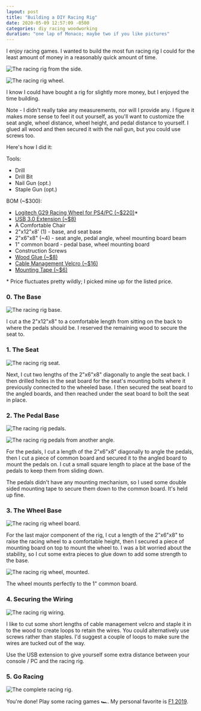 ```yaml
---
layout: post
title: "Building a DIY Racing Rig"
date: 2020-05-09 12:57:09 -0500
categories: diy racing woodworking
duration: "one lap of Monaco; maybe two if you like pictures"
---
```


I enjoy racing games. I wanted to build the most fun racing rig I could for the least amount of money in a reasonably quick amount of time.

![The racing rig from the side.](/assets/images/posts/racing-rig-side.jpeg)

![The racing rig wheel.](/assets/images/posts/racing-rig-wheel.jpeg)

I know I could have bought a rig for slightly more money, but I enjoyed the time building.

Note - I didn't really take any measurements, nor will I provide any. I figure it makes more sense to feel it out yourself, as you'll want to customize the seat angle, wheel distance, wheel height, and pedal distance to yourself. I glued all wood and then secured it with the nail gun, but you could use screws too.

Here's how I did it:

Tools:

- Drill
- Drill Bit
- Nail Gun (opt.)
- Staple Gun (opt.)

BOM (~\$300):

- [Logitech G29 Racing Wheel for PS4/PC (~\$220)](https://amzn.to/2WDU7fp)\*
- [USB 3.0 Extension (~\$8)](https://amzn.to/35Hi5dK)
- A Comfortable Chair
- 2"x12"x8' (1) - base, and seat base
- 2"x6"x8" (~4) - seat angle, pedal angle, wheel mounting board beam
- 1" common board - pedal base, wheel mounting board
- Construction Screws
- [Wood Glue (~\$8)](https://amzn.to/2yxjurj)
- [Cable Management Velcro (~\$16)](https://amzn.to/2SPDOuO)
- [Mounting Tape (~\$6)](https://amzn.to/2WHLaS1)

\* Price fluctuates pretty wildly; I picked mine up for the listed price.

### 0. The Base

![The racing rig base.](/assets/images/posts/racing-rig-base.jpeg)

I cut a the 2"x12"x8" to a comfortable length from sitting on the back to where the pedals should be. I reserved the remaining wood to secure the seat to.

### 1. The Seat

![The racing rig seat.](/assets/images/posts/racing-rig-seat.jpeg)

Next, I cut two lengths of the 2"x6"x8" diagonally to angle the seat back. I then drilled holes in the seat board for the seat's mounting bolts where it previously connected to the wheeled base. I then secured the seat board to the angled boards, and then reached under the seat board to bolt the seat in place.

### 2. The Pedal Base

![The racing rig pedals.](/assets/images/posts/racing-rig-pedals.jpeg)

![The racing rig pedals from another angle.](/assets/images/posts/racing-rig-pedals-2.jpeg)

For the pedals, I cut a length of the 2"x6"x8" diagonally to angle the pedals, then I cut a piece of common board and secured it to the angled board to mount the pedals on. I cut a small square length to place at the base of the pedals to keep them from sliding down.

The pedals didn't have any mounting mechanism, so I used some double sided mounting tape to secure them down to the common board. It's held up fine.

### 3. The Wheel Base

![The racing rig wheel board.](/assets/images/posts/racing-rig-wheel-board.jpeg)

For the last major component of the rig, I cut a length of the 2"x6"x8" to raise the racing wheel to a comfortable height, then I secured a piece of mounting board on top to mount the wheel to. I was a bit worried about the stability, so I cut some extra pieces to glue down to add some strength to the base.

![The racing rig wheel, mounted.](/assets/images/posts/racing-rig-wheel-mounted.jpeg)

The wheel mounts perfectly to the 1" common board.

### 4. Securing the Wiring

![The racing rig wiring.](/assets/images/posts/racing-rig-wheel-wiring.jpeg)

I like to cut some short lengths of cable management velcro and staple it in to the wood to create loops to retain the wires. You could alternatively use screws rather than staples. I'd suggest a couple of loops to make sure the wires are tucked out of the way.

Use the USB extension to give yourself some extra distance between your console / PC and the racing rig.

### 5. Go Racing

![The complete racing rig.](/assets/images/posts/racing-rig-all.jpeg)

You're done! Play some racing games 🏎️. My personal favorite is [F1 2019](https://amzn.to/2Les1lx).
